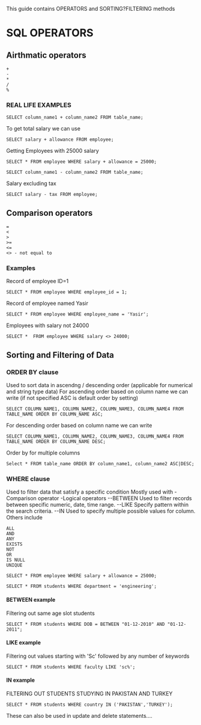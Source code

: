 This guide contains OPERATORS and SORTING?FILTERING methods
# SQL OPERATORS
## Airthmatic operators
```
+
-
*
/
%
```

### REAL LIFE EXAMPLES
```
SELECT column_name1 + column_name2 FROM table_name; 
```
To get total salary we can use
```
SELECT salary + allowance FROM employee; 
```
Getting Employees with 25000 salary
```
SELECT * FROM employee WHERE salary + allowance = 25000; 
```


```
SELECT column_name1 - column_name2 FROM table_name;  
```
Salary excluding tax
```
SELECT salary - tax FROM employee; 
```




## Comparison operators
```
=
<
>
>=
<=
<> - not equal to
```

### Examples
Record of employee ID=1
```
SELECT * FROM employee WHERE employee_id = 1; 
```
Record of employee named Yasir
```
SELECT * FROM employee WHERE employee_name = 'Yasir'; 
```
Employees with salary not 24000
```
SELECT *  FROM employee WHERE salary <> 24000; 
```

## Sorting and Filtering of Data

### ORDER BY clause
Used to sort data in ascendng / descending order (applicable for numerical and string type data)
For ascending order based on column name we can write (if not specified ASC is default order by setting)
```
SELECT COLUMN_NAME1, COLUMN_NAME2, COLUMN_NAME3, COLUMN_NAME4 FROM TABLE_NAME ORDER BY COLUMN_NAME ASC;
```
For descending order based on column name we can write
```
SELECT COLUMN_NAME1, COLUMN_NAME2, COLUMN_NAME3, COLUMN_NAME4 FROM TABLE_NAME ORDER BY COLUMN_NAME DESC;
```
Order by for multiple columns
```
Select * FROM table_name ORDER BY column_name1, column_name2 ASC|DESC; 
```

### WHERE clause
Used to filter data that satisfy a specific condition
Mostly used with 
-Comparison operator
-Logical operators
--BETWEEN
  Used to filter records between specific numeric, date, time  range.
--LIKE
  Specify pattern within the search criteria.
--IN
  Used to specify multiple possible values for column.
Others include 
```
ALL
AND
ANY
EXISTS
NOT
OR 
IS NULL
UNIQUE
```

```
SELECT * FROM employee WHERE salary + allowance = 25000; 
```

```
SELECT * FROM students WHERE department = 'engineering'; 
```
#### BETWEEN example
Filtering out same age slot students
```
SELECT * FROM students WHERE DOB = BETWEEN "01-12-2010" AND "01-12-2011";
```

#### LIKE example
Filtering out values starting with 'Sc' followed by any number of keywords
```
SELECT * FROM students WHERE faculty LIKE 'sc%';
```

#### IN example
FILTERING OUT STUDENTS STUDYING IN PAKISTAN AND TURKEY
```
SELECT * FROM students WHERE country IN ('PAKISTAN','TURKEY');
```

These can also be used in update and delete statements....










